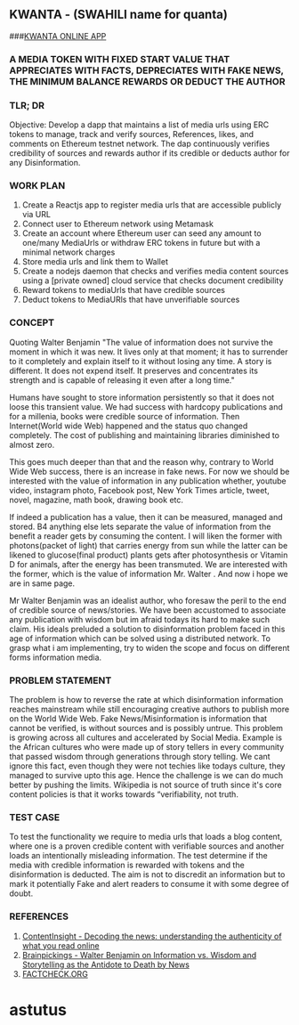 ## KWANTA - (SWAHILI name for quanta) 

###[KWANTA ONLINE APP](http://kwanta.openode.io/)

### A MEDIA TOKEN WITH FIXED START VALUE THAT APPRECIATES WITH FACTS, DEPRECIATES WITH FAKE NEWS, THE MINIMUM BALANCE REWARDS OR DEDUCT THE AUTHOR

### TLR; DR
Objective: Develop a dapp that maintains a list of media urls using ERC tokens to manage, track and verify sources, References, likes, and comments on Ethereum testnet network. The dap continuously verifies credibility of sources and rewards author if its credible or deducts author for any Disinformation. 

### WORK PLAN
1. Create a Reactjs app to register media urls that are accessible publicly via URL
2. Connect user to Ethereum network using Metamask
3. Create an account where Ethereum user can seed any amount to one/many MediaUrls or withdraw ERC tokens in future but with a minimal network charges
4. Store media urls and link them to Wallet
5. Create a nodejs daemon that checks and verifies media content sources using a [private owned] cloud service that checks document credibility
6. Reward tokens to mediaUrls that have credible sources
7. Deduct tokens to MediaURls that have unverifiable sources


### CONCEPT
Quoting Walter Benjamin "The value of information does not survive the moment in which it was new. It lives only at that moment; it has to surrender to it completely and explain itself to it without losing any time. A story is different. It does not expend itself. It preserves and concentrates its strength and is capable of releasing it even after a long time." 

Humans have sought to store information persistently so that it does not loose this transient value. We had success with hardcopy publications and for a millenia, books were credible source of information. Then Internet(World wide Web) happened and the status quo changed completely. The cost of publishing and maintaining libraries diminished to almost zero. 

This goes much deeper than that and the reason why, contrary to World Wide Web success, there is an increase in fake news. For now we should be interested with the value of information in any publication whether, youtube video, instagram photo, Facebook post, New York Times article, tweet, novel, magazine, math book, drawing book etc. 

If indeed a publication has a value, then it can be measured, managed and stored. B4 anything else lets separate the value of information from the benefit a reader gets by consuming the content.  I will liken the former with photons(packet of light) that carries energy from sun while the latter can be likened to glucose(final product) plants gets after photosynthesis or Vitamin D for animals, after the energy has been transmuted. We are interested with the former, which is the value of information Mr. Walter . And now i hope we are in same page.

Mr Walter Benjamin was an idealist author, who foresaw the peril to the end of credible source of news/stories. We have been accustomed to associate any publication with wisdom but im afraid todays its hard to make such claim. His ideals preluded a solution to disinformation problem faced in this age of information which can be solved using a distributed network. To grasp what i am implementing, try to widen the scope and focus on different forms information media.

### PROBLEM STATEMENT
The problem is how to reverse the rate at which disinformation information reaches mainstream while still encouraging creative authors to publish more on the World Wide Web. Fake News/Misinformation is information that cannot be verified, is without sources and is possibly untrue. This problem is growing across all cultures and accelerated by Social Media. Example is the African cultures who were made up of story tellers in every community that passed wisdom through generations through story telling. We cant ignore this fact, even though they were not techies like todays culture, they managed to survive upto this age. Hence the challenge is we can do much better by pushing the limits. Wikipedia is not source of truth since it's core content policies is that it works towards “verifiability, not truth.

### TEST CASE
To test the functionality we require to  media urls that loads a blog content, where one is a proven credible content with verifiable sources and another loads an intentionally misleading information. The test determine if the media with credible information is rewarded with tokens and the disinformation is deducted. The aim is not to discredit an information but to mark it potentially Fake and alert readers to consume it with some degree of doubt. 

### REFERENCES
1. [ContentInsight - Decoding the news: understanding the authenticity of what you read online](https://contentinsight.com/authenticity-of-what-you-read-online/)
2. [Brainpickings - Walter Benjamin on Information vs. Wisdom and Storytelling as the Antidote to Death by News](https://www.brainpickings.org/2015/03/09/walter-benjamin-illuminations-the-storyteller/)
3. [FACTCHECK.ORG](https://factcheck.org/fake-news/)

# astutus
